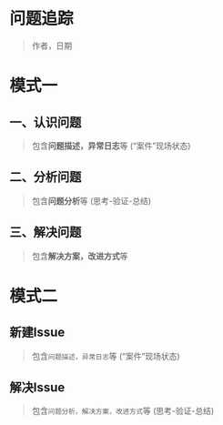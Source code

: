 

问题追踪
=======
> 作者，日期


# 模式一
## 一、认识问题
> 包含**问题描述，异常日志**等 (“案件”现场状态)


## 二、分析问题
> 包含**问题分析**等 (思考-验证-总结)


## 三、解决问题
> 包含**解决方案，改进方式**等



# 模式二
## 新建Issue
> 包含`问题描述，异常日志`等 (“案件”现场状态)


## 解决Issue
> 包含`问题分析，解决方案，改进方式`等 (思考-验证-总结)

